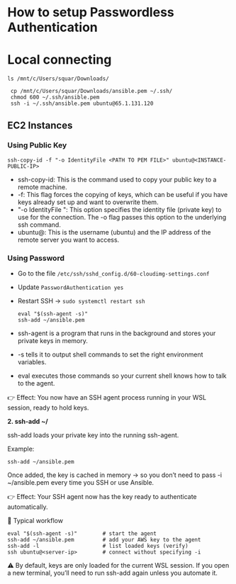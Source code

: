# How to setup Passwordless Authentication

# Local connecting
    ls /mnt/c/Users/squar/Downloads/

     cp /mnt/c/Users/squar/Downloads/ansible.pem ~/.ssh/
     chmod 600 ~/.ssh/ansible.pem
     ssh -i ~/.ssh/ansible.pem ubuntu@65.1.131.120


## EC2 Instances

### Using Public Key

```
ssh-copy-id -f "-o IdentityFile <PATH TO PEM FILE>" ubuntu@<INSTANCE-PUBLIC-IP>
```



- ssh-copy-id: This is the command used to copy your public key to a remote machine.
- -f: This flag forces the copying of keys, which can be useful if you have keys already set up and want to overwrite them.
- "-o IdentityFile <PATH TO PEM FILE>": This option specifies the identity file (private key) to use for the connection. The -o flag passes this option to the underlying ssh command.
- ubuntu@<INSTANCE-IP>: This is the username (ubuntu) and the IP address of the remote server you want to access.

### Using Password 

- Go to the file `/etc/ssh/sshd_config.d/60-cloudimg-settings.conf`
- Update `PasswordAuthentication yes`
- Restart SSH -> `sudo systemctl restart ssh`

      eval "$(ssh-agent -s)"
      ssh-add ~/ansible.pem



- ssh-agent is a program that runs in the background and stores your private keys in memory.  

- -s tells it to output shell commands to set the right environment variables.

- eval executes those commands so your current shell knows how to talk to the agent.

👉 Effect: You now have an SSH agent process running in your WSL session, ready to hold keys.

 **2. ssh-add ~/<your key.pem>**  
 
ssh-add loads your private key into the running ssh-agent.

Example:

    ssh-add ~/ansible.pem


Once added, the key is cached in memory → so you don’t need to pass -i ~/ansible.pem every time you SSH or use Ansible.

👉 Effect: Your SSH agent now has the key ready to authenticate automatically.

🔁 Typical workflow
```
eval "$(ssh-agent -s)"        # start the agent
ssh-add ~/ansible.pem         # add your AWS key to the agent
ssh-add -l                    # list loaded keys (verify)
ssh ubuntu@<server-ip>        # connect without specifying -i
```

⚠️ By default, keys are only loaded for the current WSL session. If you open a new terminal, you’ll need to run ssh-add again unless you automate it.
